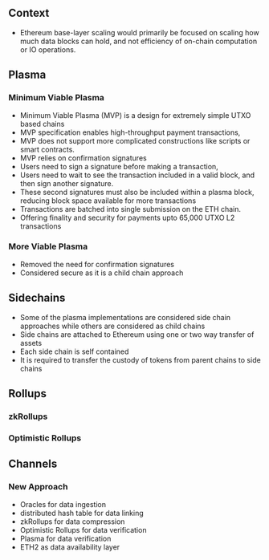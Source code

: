 ## Context
- Ethereum base-layer scaling would primarily be focused on scaling how much data blocks can hold, and not efficiency of on-chain computation or IO operations. 

## Plasma

### Minimum Viable Plasma
- Minimum Viable Plasma (MVP) is a design for extremely simple UTXO based chains
- MVP specification enables high-throughput payment transactions, 
- MVP does not support more complicated constructions like scripts or smart contracts.
- MVP relies on confirmation signatures
- Users need to sign a signature before making a transaction, 
- Users need to wait to see the transaction included in a valid block, and then sign another signature. 
- These second signatures must also be included within a plasma block, reducing block space available for more transactions
- Transactions are batched into single submission on the ETH chain.
- Offering finality and security for payments upto 65,000 UTXO L2 transactions

### More Viable Plasma
- Removed the need for confirmation signatures
- Considered secure as it is a child chain approach

## Sidechains
- Some of the plasma implementations are considered side chain approaches while others are considered as child chains
- Side chains are attached to Ethereum using one or two way transfer of assets
- Each side chain is self contained
- It is required to transfer the custody of tokens from parent chains to side chains

## Rollups

### zkRollups

### Optimistic Rollups

## Channels

### New Approach
- Oracles for data ingestion
- distributed hash table for data linking
- zkRollups for data compression
- Optimistic Rollups for data verification
- Plasma for data verification
- ETH2 as data availability layer
